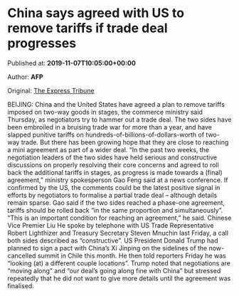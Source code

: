 
# China says agreed with US to remove tariffs if trade deal progresses

Published at: **2019-11-07T10:05:00+00:00**

Author: **AFP**

Original: [The Express Tribune](https://tribune.com.pk/story/2095417/3-china-says-agreed-us-remove-tariffs-trade-deal-progresses/)

BEIJING: China and the United States have agreed a plan to remove tariffs imposed on two-way goods in stages, the commerce ministry said Thursday, as negotiators try to hammer out a trade deal.
The two sides have been embroiled in a bruising trade war for more than a year, and have slapped punitive tariffs on hundreds-of-billions-of-dollars-worth of two-way trade.
But there has been growing hope that they are close to reaching a mini agreement as part of a wider deal.
“In the past two weeks, the negotiation leaders of the two sides have held serious and constructive discussions on properly resolving their core concerns and agreed to roll back the additional tariffs in stages, as progress is made towards a (final) agreement,” ministry spokesperson Gao Feng said at a news conference.
If confirmed by the US, the comments could be the latest positive signal in efforts by negotiators to formalise a partial trade deal – although details remain sparse.
Gao said if the two sides reached a phase-one agreement, tariffs should be rolled back “in the same proportion and simultaneously”.
“This is an important condition for reaching an agreement,” he said.
Chinese Vice Premier Liu He spoke by telephone with US Trade Representative Robert Lighthizer and Treasury Secretary Steven Mnuchin last Friday, a call both sides described as “constructive”.
US President Donald Trump had planned to sign a pact with China’s Xi Jinping on the sidelines of the now-cancelled summit in Chile this month.
He then told reporters Friday he was “looking (at) a different couple locations”.
Trump noted that negotiations are “moving along” and “our deal’s going along fine with China” but stressed repeatedly that he did not want to give more details until the agreement was finalised.
